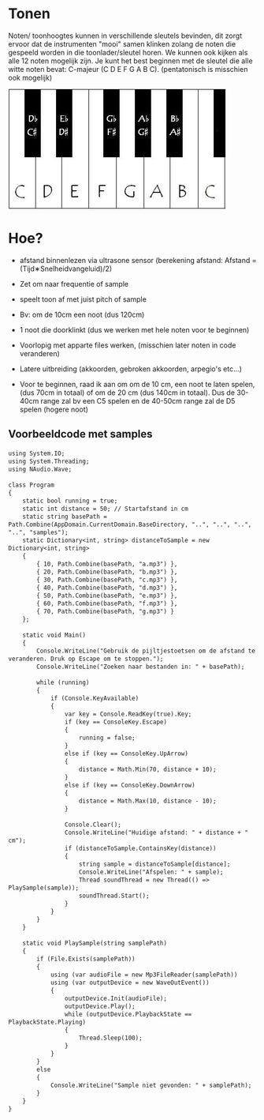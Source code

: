 # Tonen

Noten/ toonhoogtes kunnen in verschillende sleutels bevinden, dit zorgt ervoor dat de instrumenten "mooi" samen klinken zolang
de noten die gespeeld worden in die toonlader/sleutel horen. We kunnen ook kijken als alle 12 noten mogelijk zijn. Je kunt het best beginnen met de sleutel die alle witte noten bevat: C-majeur (C D E F G A B C). (pentatonisch is misschien ook mogelijk)

![volledige 12 noten](fotos/image.png)

# Hoe?

- afstand binnenlezen via ultrasone sensor (berekening afstand: Afstand = (Tijd∗Snelheidvangeluid)/2)
- Zet om naar frequentie of sample 
- speelt toon af met juist pitch of sample


- Bv: om de 10cm een noot (dus 120cm)
- 1 noot die doorklinkt (dus we werken met hele noten voor te beginnen)
- Voorlopig met apparte files werken, (misschien later noten in code veranderen)
- Latere uitbreiding (akkoorden, gebroken akkoorden, arpegio's etc...)

- Voor te beginnen, raad ik aan om om de 10 cm, een noot te laten spelen, (dus 70cm in totaal) of  om de 20 cm (dus 140cm in totaal). Dus de 30-40cm range zal bv een C5 spelen en de 40-50cm range zal de D5 spelen (hogere noot)

## Voorbeeldcode met samples

```using System;
using System.IO;
using System.Threading;
using NAudio.Wave;

class Program
{
    static bool running = true;
    static int distance = 50; // Startafstand in cm
    static string basePath = Path.Combine(AppDomain.CurrentDomain.BaseDirectory, "..", "..", "..", "..", "samples");
    static Dictionary<int, string> distanceToSample = new Dictionary<int, string>
    {
        { 10, Path.Combine(basePath, "a.mp3") },
        { 20, Path.Combine(basePath, "b.mp3") },
        { 30, Path.Combine(basePath, "c.mp3") },
        { 40, Path.Combine(basePath, "d.mp3") },
        { 50, Path.Combine(basePath, "e.mp3") },
        { 60, Path.Combine(basePath, "f.mp3") },
        { 70, Path.Combine(basePath, "g.mp3") }
    };

    static void Main()
    {
        Console.WriteLine("Gebruik de pijltjestoetsen om de afstand te veranderen. Druk op Escape om te stoppen.");
        Console.WriteLine("Zoeken naar bestanden in: " + basePath);

        while (running)
        {
            if (Console.KeyAvailable)
            {
                var key = Console.ReadKey(true).Key;
                if (key == ConsoleKey.Escape)
                {
                    running = false;
                }
                else if (key == ConsoleKey.UpArrow)
                {
                    distance = Math.Min(70, distance + 10);
                }
                else if (key == ConsoleKey.DownArrow)
                {
                    distance = Math.Max(10, distance - 10);
                }

                Console.Clear();
                Console.WriteLine("Huidige afstand: " + distance + " cm");
                if (distanceToSample.ContainsKey(distance))
                {
                    string sample = distanceToSample[distance];
                    Console.WriteLine("Afspelen: " + sample);
                    Thread soundThread = new Thread(() => PlaySample(sample));
                    soundThread.Start();
                }
            }
        }
    }

    static void PlaySample(string samplePath)
    {
        if (File.Exists(samplePath))
        {
            using (var audioFile = new Mp3FileReader(samplePath))
            using (var outputDevice = new WaveOutEvent())
            {
                outputDevice.Init(audioFile);
                outputDevice.Play();
                while (outputDevice.PlaybackState == PlaybackState.Playing)
                {
                    Thread.Sleep(100);
                }
            }
        }
        else
        {
            Console.WriteLine("Sample niet gevonden: " + samplePath);
        }
    }
}
```